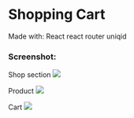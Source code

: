 <h1>Shopping Cart</h1>

Made with: 
React
react router
uniqid

<h3>Screenshot:</h3>
Shop section
<img src="https://storage.googleapis.com/picboi-39298.appspot.com/final/Zk7EqFzJ_1000x800">

Product
<img src="https://storage.googleapis.com/picboi-39298.appspot.com/final/ABoQ7rbE_1000x800">

Cart
<img src="https://storage.googleapis.com/picboi-39298.appspot.com/final/FJisDGIu_1000x800">
